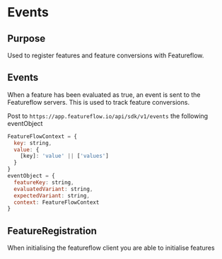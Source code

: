 # Events
## Purpose
Used to register features and feature conversions with Featureflow.

## Events
When a feature has been evaluated as true, an event is sent to the Featureflow servers. 
This is used to track feature conversions.

Post to `https://app.featureflow.io/api/sdk/v1/events` the following eventObject

```javascript
FeatureFlowContext = {
  key: string,
  value: {
    [key]: 'value' || ['values']
  }
}
eventObject = {
  featureKey: string,
  evaluatedVariant: string,
  expectedVariant: string,
  context: FeatureFlowContext
}
```

## FeatureRegistration
When initialising the featureflow client you are able to initialise features